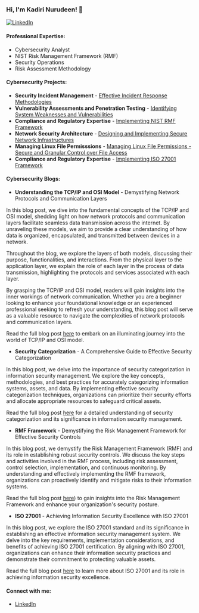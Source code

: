### Hi, I'm Kadiri Nurudeen! 👋

[![LinkedIn](https://img.shields.io/badge/LinkedIn-kadirinurudeen-blue)](https://www.linkedin.com/in/kadiri-nurudeen-4b8a281a5)


#### Professional Expertise:
- Cybersecurity Analyst
- NIST Risk Management Framework (RMF)
- Security Operations
- Risk Assessment Methodology

#### Cybersecurity Projects:
- **Security Incident Management** - [Effective Incident Response Methodologies](https://github.com/kadirinurudeen/incident-response)
- **Vulnerability Assessments and Penetration Testing** - [Identifying System Weaknesses and Vulnerabilities](https://github.com/Nakalee26/Open-redirect-On-XYZ.com-Via-X-Forwarded-Host-Header)
- **Compliance and Regulatory Expertise** - [Implementing NIST RMF Framework](https://github.com/kadirinurudeen/nist-rmf-framework)
- **Network Security Architecture** - [Designing and Implementing Secure Network Infrastructures](https://github.com/kadirinurudeen/network-security-architecture)
- **Managing Linux File Permisssions** - [Managing Linux File Permissions - Secure and Granular Control over File Access](https://github.com/Nakalee26/File-permissions-in-Linux)
- **Compliance and Regulatory Expertise** - [Implementing ISO 27001 Framework](https://github.com/Nakalee26/iso27001)

#### Cybersecurity Blogs:
- **Understanding the TCP/IP and OSI Model** - Demystifying Network Protocols and Communication Layers

In this blog post, we dive into the fundamental concepts of the TCP/IP and OSI model, shedding light on how network protocols and communication layers facilitate seamless data transmission across the internet. By unraveling these models, we aim to provide a clear understanding of how data is organized, encapsulated, and transmitted between devices in a network.

Throughout the blog, we explore the layers of both models, discussing their purpose, functionalities, and interactions. From the physical layer to the application layer, we explain the role of each layer in the process of data transmission, highlighting the protocols and services associated with each layer.

By grasping the TCP/IP and OSI model, readers will gain insights into the inner workings of network communication. Whether you are a beginner looking to enhance your foundational knowledge or an experienced professional seeking to refresh your understanding, this blog post will serve as a valuable resource to navigate the complexities of network protocols and communication layers.

Read the full blog post [here](https://nakalee26.github.io/kadirinurudeen.github.io/tcp-ipmodel.html) to embark on an illuminating journey into the world of TCP/IP and OSI model.

- **Security Categorization** - A Comprehensive Guide to Effective Security Categorization

In this blog post, we delve into the importance of security categorization in information security management. We explore the key concepts, methodologies, and best practices for accurately categorizing information systems, assets, and data. By implementing effective security categorization techniques, organizations can prioritize their security efforts and allocate appropriate resources to safeguard critical assets.

Read the full blog post [here](https://nakalee26.github.io/kadirinurudeen.github.io/Cybersecurity.html) for a detailed understanding of security categorization and its significance in information security management.

- **RMF Framework** - Demystifying the Risk Management Framework for Effective Security Controls

In this blog post, we demystify the Risk Management Framework (RMF) and its role in establishing robust security controls. We discuss the key steps and activities involved in the RMF process, including risk assessment, control selection, implementation, and continuous monitoring. By understanding and effectively implementing the RMF framework, organizations can proactively identify and mitigate risks to their information systems.

Read the full blog post [here](https://nakalee26.github.io/kadirinurudeen.github.io/Cybersecurity.html)) to gain insights into the Risk Management Framework and enhance your organization's security posture.

- **ISO 27001** - Achieving Information Security Excellence with ISO 27001

In this blog post, we explore the ISO 27001 standard and its significance in establishing an effective information security management system. We delve into the key requirements, implementation considerations, and benefits of achieving ISO 27001 certification. By aligning with ISO 27001, organizations can enhance their information security practices and demonstrate their commitment to protecting valuable assets.

Read the full blog post [here](https://nakalee26.github.io/kadirinurudeen.github.io/Cybersecurity.html) to learn more about ISO 27001 and its role in achieving information security excellence.





#### Connect with me:
- [LinkedIn](https://www.linkedin.com/in/kadiri-nurudeen-4b8a281a5)

